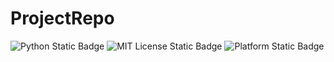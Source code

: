 # ProjectRepo

![Python Static Badge](https://img.shields.io/badge/Language-Python-blue)
![MIT License Static Badge](https://img.shields.io/badge/License-MIT-green)
![Platform Static Badge](https://img.shields.io/badge/Platform-Linux-purple)